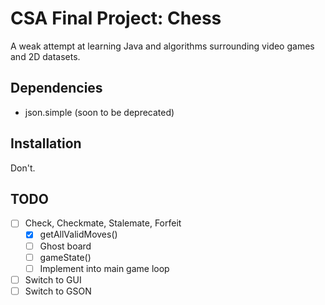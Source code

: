 # CSA Final Project: Chess

A weak attempt at learning Java and algorithms surrounding video games and 2D datasets.

## Dependencies

- json.simple (soon to be deprecated)

## Installation

Don't.

## TODO

- [ ] Check, Checkmate, Stalemate, Forfeit
  - [x] getAllValidMoves()
  - [ ] Ghost board
  - [ ] gameState() 
  - [ ] Implement into main game loop
- [ ] Switch to GUI
- [ ] Switch to GSON
